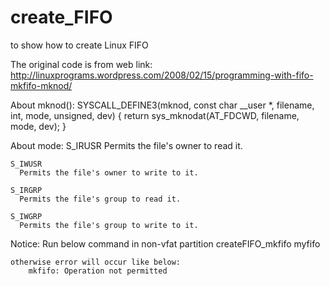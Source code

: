 create_FIFO
===========

to show how to create Linux FIFO

The original code is from web link:
    http://linuxprograms.wordpress.com/2008/02/15/programming-with-fifo-mkfifo-mknod/


About mknod():
    SYSCALL_DEFINE3(mknod, const char __user *, filename, int, mode, unsigned, dev)
    {
        return sys_mknodat(AT_FDCWD, filename, mode, dev);
    }


About mode:
    S_IRUSR
      Permits the file's owner to read it.

    S_IWUSR
      Permits the file's owner to write to it.

    S_IRGRP
      Permits the file's group to read it.

    S_IWGRP
      Permits the file's group to write to it.


Notice:
    Run below command in non-vfat partition
        createFIFO_mkfifo myfifo
    
    otherwise error will occur like below:
        mkfifo: Operation not permitted
